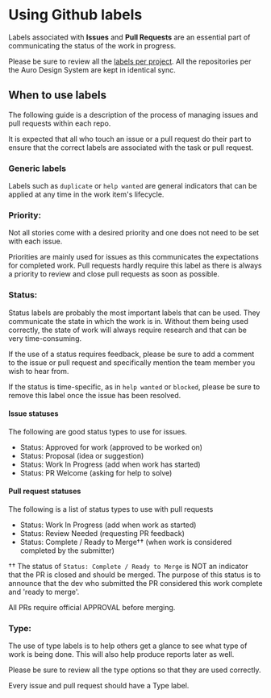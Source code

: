 # Using Github labels

Labels associated with **Issues** and **Pull Requests** are an essential part of communicating the status of the work in progress.

Please be sure to review all the [labels per project](https://github.com/AlaskaAirlines/auro_docs/labels). All the repositories per the Auro Design System are kept in identical sync.

## When to use labels

The following guide is a description of the process of managing issues and pull requests within each repo.

It is expected that all who touch an issue or a pull request do their part to ensure that the correct labels are associated with the task or pull request.

### Generic labels

Labels such as `duplicate` or `help wanted` are general indicators that can be applied at any time in the work item's lifecycle.

### Priority:

Not all stories come with a desired priority and one does not need to be set with each issue.

Priorities are mainly used for issues as this communicates the expectations for completed work. Pull requests hardly require this label as there is always a priority to review and close pull requests as soon as possible.

### Status:

Status labels are probably the most important labels that can be used. They communicate the state in which the work is in. Without them being used correctly, the state of work will always require research and that can be very time-consuming.

If the use of a status requires feedback, please be sure to add a comment to the issue or pull request and specifically mention the team member you wish to hear from.

If the status is time-specific, as in `help wanted` or `blocked`, please be sure to remove this label once the issue has been resolved.

#### Issue statuses

The following are good status types to use for issues.

* Status: Approved for work (approved to be worked on)
* Status: Proposal (idea or suggestion)
* Status: Work In Progress (add when work has started)
* Status: PR Welcome (asking for help to solve)

#### Pull request statuses

The following is a list of status types to use with pull requests

* Status: Work In Progress (add when work as started)
* Status: Review Needed (requesting PR feedback)
* Status: Complete / Ready to Merge†† (when work is considered completed by the submitter)

†† The status of `Status: Complete / Ready to Merge` is NOT an indicator that the PR is closed and should be merged. The purpose of this status is to announce that the dev who submitted the PR considered this work complete and 'ready to merge'.

All PRs require official APPROVAL before merging.

### Type:

The use of type labels is to help others get a glance to see what type of work is being done. This will also help produce reports later as well.

Please be sure to review all the type options so that they are used correctly.

Every issue and pull request should have a Type label.

